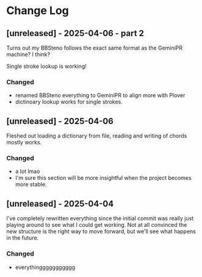 # Change Log

## [unreleased] - 2025-04-06 - part 2

Turns out my BBSteno follows the exact same format as the GeminiPR machine? I think?

Single stroke lookup is working!


### Changed
- renamed BBSteno everything to GeminiPR to align more with Plover
- dictinoary lookup works for single strokes.

## [unreleased] - 2025-04-06

Fleshed out loading a dictionary from file, reading and writing of chords mostly works.

### Changed
- a lot lmao
- I'm sure this section will be more insightful when the project becomes more stable.

## [unreleased] - 2025-04-04

I've completely rewritten everything since the initial commit was really just playing around to see what I could get working.  Not at all convinced the new structure is the right way to move forward, but we'll see what happens in the future.

### Changed
- everythinggggggggggg
